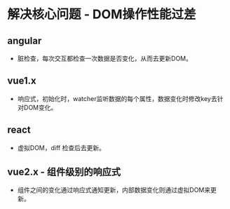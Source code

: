 # 解决核心问题 - DOM操作性能过差

## angular
- 脏检查，每次交互都检查一次数据是否变化，从而去更新DOM。

## vue1.x
- 响应式，初始化时，watcher监听数据的每个属性，数据变化时修改key去针对DOM变化。

## react
- 虚拟DOM，diff 检查后去更新。

## vue2.x - 组件级别的响应式
- 组件之间的变化通过响应式通知更新，内部数据变化则通过虚拟DOM来更新。